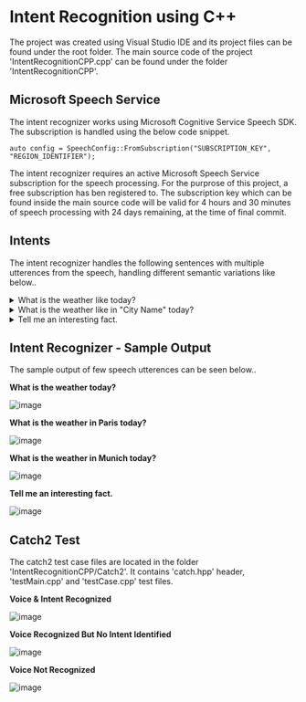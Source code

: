# Intent Recognition using C++

The project was created using Visual Studio IDE and its project files can be found under the root folder. The main source code of the project 'IntentRecognitionCPP.cpp' can be found under the folder 'IntentRecognitionCPP'.

## Microsoft Speech Service
The intent recognizer works using Microsoft Cognitive Service Speech SDK. The subscription is handled using the below code snippet. 

```
auto config = SpeechConfig::FromSubscription("SUBSCRIPTION_KEY", "REGION_IDENTIFIER");
```
The intent recognizer requires an active Microsoft Speech Service subscription for the speech processing. For the purprose of this project, a free subscription has ben registered to. The subscription key which can be found inside the main source code will be valid for 4 hours and 30 minutes of speech processing with 24 days remaining, at the time of final commit. 

## Intents
The intent recognizer handles the following sentences with multiple utterences from the speech, handling different semantic variations like below..

<details> <summary>
  What is the weather like today?
  </summary>
  
* What is the weather like now?
* How is the weather like today?
* How is the weather like now?
* What is the weather today?
* How is the weather today?
* What is the weather now?
* How is the weather now?
</details>

<details> <summary>
  What is the weather like in "City Name" today?
  </summary>
  
* What is the weather like in "City Name" today?
* What is the weather like in "City Name" now?
* How is the weather like in "City Name" today?
* How is the weather like in "City Name" now?
* What is the weather in "City Name" today?
* What is the weather in "City Name" now?
* How is the weather in "City Name" today?
* How is the weather in "City Name" now?
</details>

<details> <summary>
  Tell me an interesting fact.
  </summary>
  
* Say me an interesting fact.
* Tell me a interesting fact.
* Say me a interesting fact.
* Tell me some fact.
* Say me some fact.
* Tell some fact.
* Say some fact
* Tell a fact.
* Say a fact.
</details>
  
## Intent Recognizer - Sample Output
The sample output of few speech utterences can be seen below..

**What is the weather today?**</br>

![image](https://user-images.githubusercontent.com/77659842/180663450-a0aa5b11-d049-46f3-81f5-b2c180fb8cd2.png)

**What is the weather in Paris today?**</br>

![image](https://user-images.githubusercontent.com/77659842/180663278-57a14f0a-9e13-4587-b1d2-c54d2a27b218.png)

**What is the weather in Munich today?**</br>

![image](https://user-images.githubusercontent.com/77659842/180663373-b6ac1550-a38c-4973-a7f3-026a39411f77.png)

**Tell me an interesting fact.** </br>

![image](https://user-images.githubusercontent.com/77659842/180663490-2c5b7041-7152-4c00-8efc-5a31be45eb4f.png)


## Catch2 Test
The catch2 test case files are located in the folder 'IntentRecognitionCPP/Catch2'. It contains 'catch.hpp' header, 'testMain.cpp' and 'testCase.cpp' test files.  

**Voice & Intent Recognized** </br>

![image](https://user-images.githubusercontent.com/77659842/180663894-ec4a93a4-b875-4a0a-973e-9b25ff1f5a65.png)

**Voice Recognized But No Intent Identified** </br>

![image](https://user-images.githubusercontent.com/77659842/180663918-3ed874b8-6322-48bf-9edc-2bb5791cab72.png)

**Voice Not Recognized** </br>

![image](https://user-images.githubusercontent.com/77659842/180663973-4cff6d2c-5ee5-41c4-9378-b90a7677cf39.png)
